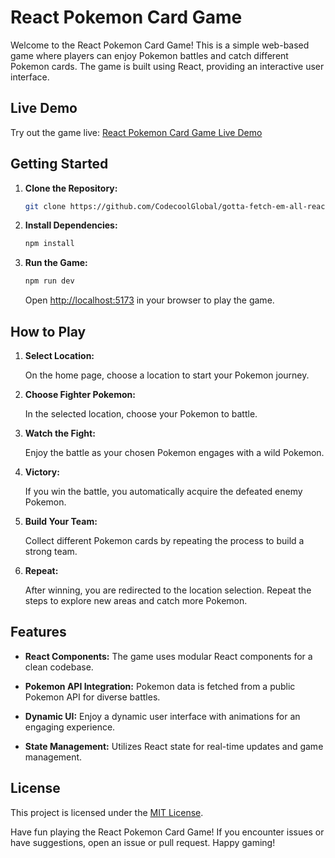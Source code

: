 # React Pokemon Card Game

Welcome to the React Pokemon Card Game! This is a simple web-based game where players can enjoy Pokemon battles and catch different Pokemon cards. The game is built using React, providing an interactive user interface.

## Live Demo

Try out the game live: [React Pokemon Card Game Live Demo](https://crashhash.xyz/pokemon)

## Getting Started

1. **Clone the Repository:**

   ```bash
   git clone https://github.com/CodecoolGlobal/gotta-fetch-em-all-react-zsigray.git
   ```

2. **Install Dependencies:**

   ```bash
   npm install
   ```

3. **Run the Game:**

   ```bash
   npm run dev
   ```

   Open [http://localhost:5173](http://localhost:5173) in your browser to play the game.

## How to Play

1. **Select Location:**

   On the home page, choose a location to start your Pokemon journey.

2. **Choose Fighter Pokemon:**

   In the selected location, choose your Pokemon to battle.

3. **Watch the Fight:**

   Enjoy the battle as your chosen Pokemon engages with a wild Pokemon.

4. **Victory:**

   If you win the battle, you automatically acquire the defeated enemy Pokemon.

5. **Build Your Team:**

   Collect different Pokemon cards by repeating the process to build a strong team.

6. **Repeat:**

    After winning, you are redirected to the location selection. Repeat the steps to explore new areas and catch more Pokemon.

## Features

- **React Components:**
  The game uses modular React components for a clean codebase.

- **Pokemon API Integration:**
  Pokemon data is fetched from a public Pokemon API for diverse battles.

- **Dynamic UI:**
  Enjoy a dynamic user interface with animations for an engaging experience.

- **State Management:**
  Utilizes React state for real-time updates and game management.

## License

This project is licensed under the [MIT License](LICENSE.md).

Have fun playing the React Pokemon Card Game! If you encounter issues or have suggestions, open an issue or pull request. Happy gaming!
